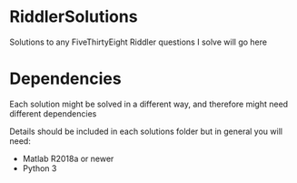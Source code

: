 # RiddlerSolutions

Solutions to any FiveThirtyEight Riddler questions I solve will go here

# Dependencies

Each solution might be solved in a different way, and therefore might need different dependencies

Details should be included in each solutions folder but in general you will need:

* Matlab R2018a or newer
* Python 3

